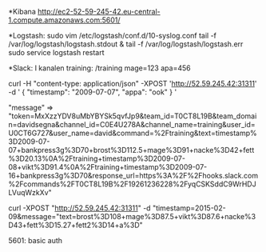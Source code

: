 *Kibana
http://ec2-52-59-245-42.eu-central-1.compute.amazonaws.com:5601/

*Logstash:
sudo vim /etc/logstash/conf.d/10-syslog.conf
tail -f /var/log/logstash/logstash.stdout &
tail -f /var/log/logstash/logstash.err 
sudo service logstash restart

*Slack:
I kanalen training:
/training mage=123 apa=456


curl -H "content-type: application/json" -XPOST 'http://52.59.245.42:31311' -d '
{
	"timestamp": "2009-07-07",
	"appa": "ook"
}
'

"message" => "token=MxXzzYDV8uMbYBYSk5qvfJp9&team_id=T0CT8L19B&team_domain=davidsegna&channel_id=C0E4U278A&channel_name=training&user_id=U0CT6G727&user_name=david&command=%2Ftraining&text=timestamp%3D2009-07-07+bankpress3g%3D70+brost%3D112.5+mage%3D91+nacke%3D42+fett%3D20.13%0A%2Ftraining+timestamp%3D2009-07-08+vikt%3D91.4%0A%2Ftraining+timestamp%3D2009-07-16+bankpress3g%3D70&response_url=https%3A%2F%2Fhooks.slack.com%2Fcommands%2FT0CT8L19B%2F19261236228%2FyqCSKSddC9WrHDJLVuqWzkXv"


curl  -XPOST "http://52.59.245.42:31311" -d "timestamp=2015-02-09&message="text=brost%3D108+mage%3D87.5+vikt%3D87.6+nacke%3D43+fett%3D15.27+fett2%3D14+a%3D"


5601: basic auth
